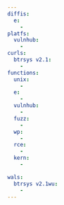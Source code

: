 ```yaml
---
diffis:
  e:
    -
platfs:
  vulnhub:
    -
curls:
  btrsys v2.1:
    -
functions:
  unix:
    -
  e:
    -
  vulnhub:
    -
  fuzz:
    -
  wp:
    -
  rce:
    -
  kern:
    -

wals:
  btrsys v2.1wu:
    -
---
```

